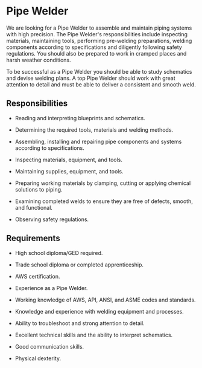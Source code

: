 # Pipe Welder

We are looking for a Pipe Welder to assemble and maintain piping systems with high precision. The Pipe Welder's responsibilities include inspecting materials, maintaining tools, performing pre-welding preparations, welding components according to specifications and diligently following safety regulations. You should also be prepared to work in cramped places and harsh weather conditions.

To be successful as a Pipe Welder you should be able to study schematics and devise welding plans. A top Pipe Welder should work with great attention to detail and must be able to deliver a consistent and smooth weld.

## Responsibilities

* Reading and interpreting blueprints and schematics.

* Determining the required tools, materials and welding methods.

* Assembling, installing and repairing pipe components and systems according to specifications.

* Inspecting materials, equipment, and tools.

* Maintaining supplies, equipment, and tools.

* Preparing working materials by clamping, cutting or applying chemical solutions to piping.

* Examining completed welds to ensure they are free of defects, smooth, and functional.

* Observing safety regulations.

## Requirements

* High school diploma/GED required.

* Trade school diploma or completed apprenticeship.

* AWS certification.

* Experience as a Pipe Welder.

* Working knowledge of AWS, API, ANSI, and ASME codes and standards.

* Knowledge and experience with welding equipment and processes.

* Ability to troubleshoot and strong attention to detail.

* Excellent technical skills and the ability to interpret schematics.

* Good communication skills.

* Physical dexterity.

